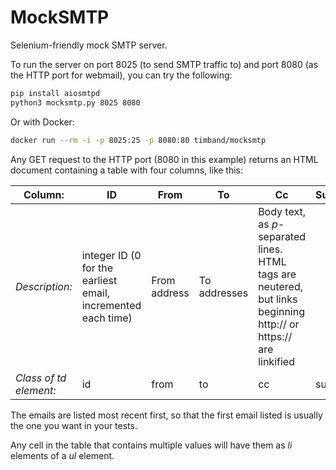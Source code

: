 # MockSMTP

Selenium-friendly mock SMTP server.

To run the server on port 8025 (to send SMTP traffic
to) and port 8080 (as the HTTP port for webmail), you
can try the following:

```sh
pip install aiosmtpd
python3 mocksmtp.py 8025 8080
```

Or with Docker:

```sh
docker run --rm -i -p 8025:25 -p 8080:80 timband/mocksmtp
```

Any GET request to the HTTP port (8080 in this example)
returns an HTML document containing a table with four columns, like this:

Column: | ID | From | To | Cc | Subject | Contents
---|---|---|---|---|---|---
*Description:* | integer ID (0 for the earliest email, incremented each time) | From address | To addresses | Body text, as *p*-separated lines. HTML tags are neutered, but links beginning http:// or https:// are linkified
*Class of td element:* | id | from | to | cc | subject | body-text

The emails are listed most recent first, so that the first
email listed is usually the one you want in your tests.

Any cell in the table that contains multiple values will
have them as *li* elements of a *ul* element.